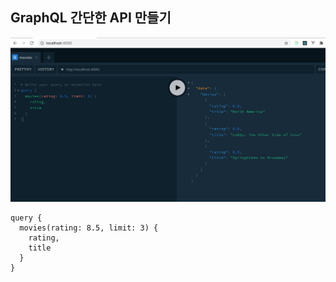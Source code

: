 ## GraphQL 간단한 API 만들기

![graphQL](./resources/graphQL.png)

```
query {
  movies(rating: 8.5, limit: 3) {
    rating,
    title
  }
}
```
